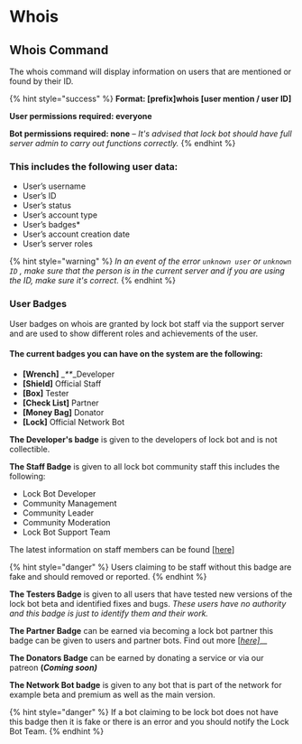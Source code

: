 # Whois

## Whois Command

The whois command will display information on users that are mentioned or found by their ID.

{% hint style="success" %}
**Format: \[prefix\]whois \[user mention / user ID\]**

**User permissions required: everyone**

**Bot permissions required: none** – _It's advised that lock bot should have full server admin to carry out functions correctly._
{% endhint %}

### This includes the following user data:

* User’s username
* User’s ID
* User’s status
* User’s account type
* User’s badges\*
* User’s account creation date
* User’s server roles

{% hint style="warning" %}
_In an event of the error `unknown user` or `unknown ID` , make sure that the person is in the current server and if you are using the ID, make sure it's correct._
{% endhint %}

### User Badges

User badges on whois are granted by lock bot staff via the support server and are used to show different roles and achievements of the user.

#### The current badges you can have on the system are the following:

* **\[Wrench\]** \__\*\*_\_Developer 
* **\[Shield\]** Official Staff
* **\[Box\]** Tester
* **\[Check List\]** Partner
* **\[Money Bag\]** Donator
* **\[Lock\]** Official Network Bot

**The Developer's badge** is given to the developers of lock bot and is not collectible.

**The Staff Badge** is given to all lock bot community staff this includes the following:

* Lock Bot Developer
* Community Management
* Community Leader
* Community Moderation
* Lock Bot Support Team

The latest information on staff members can be found \[[here](https://lockbot.network/team)\]

{% hint style="danger" %}
Users claiming to be staff without this badge are fake and should removed or reported.
{% endhint %}

**The Testers Badge** is given to all users that have tested new versions of the lock bot beta and identified fixes and bugs. _These users have no authority and this badge is just to identify them and their work._

**The Partner Badge** can be earned via becoming a lock bot partner this badge can be given to users and partner bots. Find out more [\[_here\]_](https://lockbot.network/partnership-program/)\_\_

**The Donators Badge** can be earned by donating a service or via our patreon **\(**_**Coming soon\)**_

**The Network Bot badge** is given to any bot that is part of the network for example beta and premium as well as the main version.

{% hint style="danger" %}
If a bot claiming to be lock bot does not have this badge then it is fake or there is an error and you should notify the Lock Bot Team.
{% endhint %}

